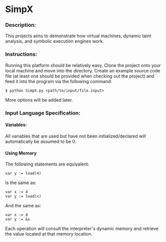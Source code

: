# SimpX


### Description:
This projects aims to demonstrate how virtual machines, dynamic taint analysis, and symbolic execution engines work.

### Instructions:
Running this platform should be relatively easy. Clone the project onto your local machine and move into the directory. Create an example source code file (at least one should be provided when checking out the project) and feed it into the program via the following command: 
	
	$ python SimpX.py <path/to/input/file.input>

More options will be added later. 

### Input Language Specification:
#### Variables:
All variables that are used but have not been initialized/declared will automatically be assumed to be 0.

#### Using Memory
The following statements are equivalent:

	var y := load(4)

Is the same as:

	var x := 4
	var y := load(x)

And the same as:
	
	var x := 4
	var y := &x

Each operation will consult the interpreter's dynamic memory and retrieve the value located at that memory location.
